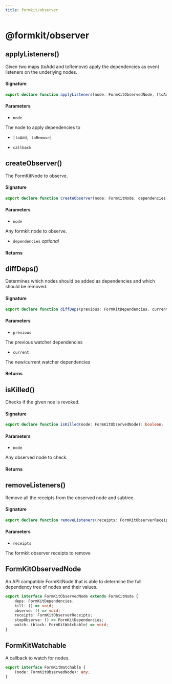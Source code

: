 ```yaml
---
title: formkit/observer
---
```


# @formkit/observer

## applyListeners()

Given two maps (toAdd and toRemove) apply the dependencies as event listeners on the underlying nodes.

#### Signature

```typescript
export declare function applyListeners(node: FormKitObservedNode, [toAdd, toRemove]: [FormKitDependencies, FormKitDependencies], callback: FormKitEventListener): void;
```

#### Parameters

* `node`

The node to apply dependencies to

* `[toAdd, toRemove]`

* `callback`

## createObserver()

The FormKitNode to observe.

#### Signature

```typescript
export declare function createObserver(node: FormKitNode, dependencies?: FormKitDependencies): FormKitObservedNode;
```

#### Parameters

* `node`

Any formkit node to observe.

* `dependencies` *optional*

#### Returns

## diffDeps()

Determines which nodes should be added as dependencies and which should be removed.

#### Signature

```typescript
export declare function diffDeps(previous: FormKitDependencies, current: FormKitDependencies): [FormKitDependencies, FormKitDependencies];
```

#### Parameters

* `previous`

The previous watcher dependencies

* `current`

The new/current watcher dependencies

#### Returns

## isKilled()

Checks if the given noe is revoked.

#### Signature

```typescript
export declare function isKilled(node: FormKitObservedNode): boolean;
```

#### Parameters

* `node`

Any observed node to check.

#### Returns

## removeListeners()

Remove all the receipts from the observed node and subtree.

#### Signature

```typescript
export declare function removeListeners(receipts: FormKitObserverReceipts): void;
```

#### Parameters

* `receipts`

The formkit observer receipts to remove

## FormKitObservedNode

An API compatible FormKitNode that is able to determine the full dependency tree of nodes and their values.

```typescript
export interface FormKitObservedNode extends FormKitNode {
    deps: FormKitDependencies;
    kill: () => void;
    observe: () => void;
    receipts: FormKitObserverReceipts;
    stopObserve: () => FormKitDependencies;
    watch: (block: FormKitWatchable) => void;
}
```

## FormKitWatchable

A callback to watch for nodes.

```typescript
export interface FormKitWatchable {
    (node: FormKitObservedNode): any;
}
```